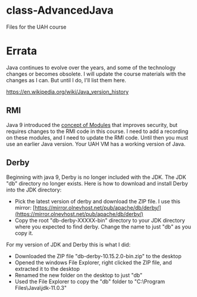 # class-AdvancedJava
Files for the UAH course

# Errata

Java continues to evolve over the years, and some of the technology changes or becomes obsolete. I will
update the course materials with the changes as I can. But until I do, I'll list them here.

https://en.wikipedia.org/wiki/Java_version_history

## RMI

Java 9 introduced the [concept of Modules](https://www.oracle.com/corporate/features/understanding-java-9-modules.html) that improves security, but requires changes to the RMI code in this course. I need to add a recording on these modules, and I need to update the RMI code. Until then you must use an earlier Java version. Your UAH VM has a working version of Java.

## Derby

Beginning with java 9, Derby is no longer included with the JDK. The JDK "db" directory no longer exists. Here is how to download and install Derby into the JDK directory:

  - Pick the latest version of derby and download the ZIP file. I use this mirror: [https://mirror.olnevhost.net/pub/apache/db/derby/](https://mirror.olnevhost.net/pub/apache/db/derby/)
  - Copy the root "db-derby-XXXXX-bin" directory to your JDK directory where you expected to find derby. Change the name to just "db" as you copy it.
  
For my version of JDK and Derby this is what I did: 
  - Downloaded the ZIP file "db-derby-10.15.2.0-bin.zip" to the desktop
  - Opened the windows File Explorer, right clicked the ZIP file, and extracted it to the desktop
  - Renamed the new folder on the desktop to just "db"
  - Used the File Explorer to copy the "db" folder to "C:\Program Files\Java\jdk-11.0.3"
